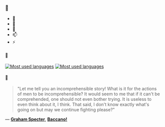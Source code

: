 ### 👋

- 🔭
- 🌱
- 💬
- 📫
- ⚡

#### 🧏

[![Most used languages](https://github-readme-stats-aynah.vercel.app/api/top-langs/?username=aynh&theme=solarized-dark&langs_count=6&layout=compact&hide_title=true)](https://github.com/anuraghazra/github-readme-stats#gh-dark-mode-only)
[![Most used languages](https://github-readme-stats-aynah.vercel.app/api/top-langs/?username=aynh&theme=solarized-light&langs_count=6&layout=compact&hide_title=true)](https://github.com/anuraghazra/github-readme-stats#gh-light-mode-only)

#### 💬

> "Let me tell you an incomprehensible story! What is it for the actions of men to be incomprehensible? It would seem to me that if it can't be comprehended, one should not even bother trying. It is useless to even think about it, I think. That said, I don't know exactly what's going on but may we continue fighting please?"

&mdash; [**Graham Specter**](https://myanimelist.net/character.php?q=Graham%20Specter&cat=character), [**Baccano!**](https://myanimelist.net/search/all?q=Baccano!&cat=all)
